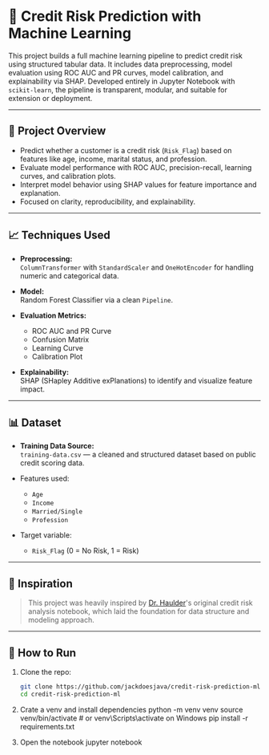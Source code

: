 # 🧠 Credit Risk Prediction with Machine Learning

This project builds a full machine learning pipeline to predict credit risk using structured tabular data. It includes data preprocessing, model evaluation using ROC AUC and PR curves, model calibration, and explainability via SHAP. Developed entirely in Jupyter Notebook with `scikit-learn`, the pipeline is transparent, modular, and suitable for extension or deployment.

---

## 📂 Project Overview

- Predict whether a customer is a credit risk (`Risk_Flag`) based on features like age, income, marital status, and profession.
- Evaluate model performance with ROC AUC, precision-recall, learning curves, and calibration plots.
- Interpret model behavior using SHAP values for feature importance and explanation.
- Focused on clarity, reproducibility, and explainability.

---

## 📈 Techniques Used

- **Preprocessing:**  
  `ColumnTransformer` with `StandardScaler` and `OneHotEncoder` for handling numeric and categorical data.

- **Model:**  
  Random Forest Classifier via a clean `Pipeline`.

- **Evaluation Metrics:**  
  - ROC AUC and PR Curve  
  - Confusion Matrix  
  - Learning Curve  
  - Calibration Plot

- **Explainability:**  
  SHAP (SHapley Additive exPlanations) to identify and visualize feature impact.

---

## 📊 Dataset

- **Training Data Source:**  
  `training-data.csv` — a cleaned and structured dataset based on public credit scoring data.

- Features used:  
  - `Age`  
  - `Income`  
  - `Married/Single`  
  - `Profession`  

- Target variable:  
  - `Risk_Flag` (0 = No Risk, 1 = Risk)

---

## 📌 Inspiration

> This project was heavily inspired by [Dr. Haulder](https://github.com/haulder)'s original credit risk analysis notebook, which laid the foundation for data structure and modeling approach.

---

## 🧪 How to Run

1. Clone the repo:
   ```bash
   git clone https://github.com/jackdoesjava/credit-risk-prediction-ml.git
   cd credit-risk-prediction-ml

2. Crate a venv and install dependencies
  python -m venv venv
  source venv/bin/activate  # or venv\Scripts\activate on Windows
  pip install -r requirements.txt

3. Open the notebook
  jupyter notebook

